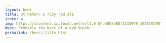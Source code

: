 ```yaml
---
layout: beer
title: St Peter\'s ruby red ale
score: 4
img: https://scontent.xx.fbcdn.net/v/t1.0-0/p480x480/1233970_10151929073588745_1740349447_n.jpg?oh=39a4709cb8a895651492aa49a33e12c2&oe=586C4BE8
desc: Probably the best of a bad bunch
permalink: /beer/:title.html
---
```


